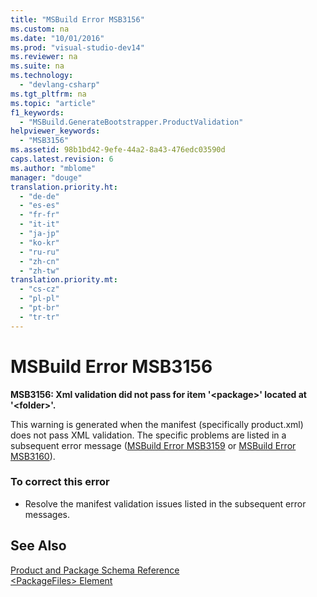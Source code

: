 ```yaml
---
title: "MSBuild Error MSB3156"
ms.custom: na
ms.date: "10/01/2016"
ms.prod: "visual-studio-dev14"
ms.reviewer: na
ms.suite: na
ms.technology: 
  - "devlang-csharp"
ms.tgt_pltfrm: na
ms.topic: "article"
f1_keywords: 
  - "MSBuild.GenerateBootstrapper.ProductValidation"
helpviewer_keywords: 
  - "MSB3156"
ms.assetid: 98b1bd42-9efe-44a2-8a43-476edc03590d
caps.latest.revision: 6
ms.author: "mblome"
manager: "douge"
translation.priority.ht: 
  - "de-de"
  - "es-es"
  - "fr-fr"
  - "it-it"
  - "ja-jp"
  - "ko-kr"
  - "ru-ru"
  - "zh-cn"
  - "zh-tw"
translation.priority.mt: 
  - "cs-cz"
  - "pl-pl"
  - "pt-br"
  - "tr-tr"
---
```

# MSBuild Error MSB3156
**MSB3156: Xml validation did not pass for item '\<package>' located at '\<folder>'.**  
  
 This warning is generated when the manifest (specifically product.xml) does not pass XML validation. The specific problems are listed in a subsequent error message ([MSBuild Error MSB3159](../VS_not_in_toc/msbuild-error-msb3159.md) or [MSBuild Error MSB3160](../VS_not_in_toc/msbuild-error-msb3160.md)).  
  
### To correct this error  
  
-   Resolve the manifest validation issues listed in the subsequent error messages.  
  
## See Also  
 [Product and Package Schema Reference](../VS_IDE/product-and-package-schema-reference.md)   
 [\<PackageFiles> Element](../VS_IDE/-packagefiles--element--bootstrapper-.md)